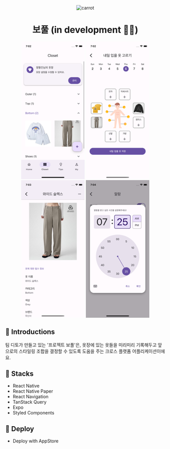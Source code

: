 <p align="center">
  <img alt="carrot" src="https://cdn-icons-png.flaticon.com/512/2954/2954918.png" width="60" />
</p>
<h1 align="center">
  보풀 (in development 👨‍🔧)
</h1>

<div align="center">
  <img alt="screenshot1" src="./screenshots/closet.png" width="200" />
  <img alt="screenshot2" src="./screenshots/picknextcloth.png" width="200" />
  <img alt="screenshot2" src="./screenshots/clothdetail.png" width="200" />
  <img alt="screenshot2" src="./screenshots/alarm.png" width="200" />
</div>

## 👔 Introductions

팀 디토가 만들고 있는 '프로젝트 보풀'은, 옷장에 있는 옷들을 미리미리 기록해두고 앞으로의 스타일링 조합을 결정할 수 있도록 도움을 주는 크로스 플랫폼 어플리케이션이에요.

## 🔧 Stacks

- React Native
- React Native Paper
- React Navigation
- TanStack Query
- Expo
- Styled Components

## 🚀 Deploy

- Deploy with AppStore
